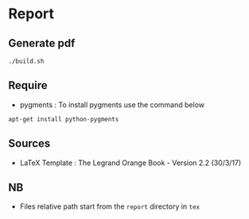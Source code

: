 # Report

## Generate pdf
```shell
./build.sh
```

## Require
- pygments :
To install pygments use the command below
```shell
apt-get install python-pygments
```
## Sources
- LaTeX Template : The Legrand Orange Book - Version 2.2 (30/3/17)

## NB
- Files relative path start from the `report` directory in `tex`

